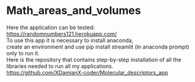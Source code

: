 # Math_areas_and_volumes

Here the application can be tested: https://randomnumbers121.herokuapp.com/   
To use this app it is necessary to install anaconda,    
create an environment and use pip install streamlit (in anaconda prompt) only to run it.   
Here is the repository that contains step-by-step installation of all the libraries needed to run all my applications.    
https://github.com/XDamianX-coder/Molecular_descriptors_app
